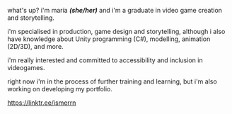 what's up? i'm maría ***(she/her)*** and i'm a graduate in video game creation and storytelling.

i'm specialised in production, game design and storytelling, although i also have knowledge about Unity programming (C#), modelling, animation (2D/3D), and more.

i'm really interested and committed to accessibility and inclusion in videogames. 

right now i'm in the process of further training and learning, but i'm also working on developing my portfolio.

https://linktr.ee/ismerrn
